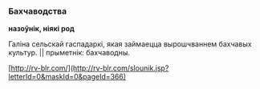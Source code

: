 ### Бахчаводства
**назоўнік, ніякі род**

Галіна сельскай гаспадаркі, якая займаецца вырошчваннем бахчавых культур. || прыметнік: бахчаводны.

<a rel="author">[http://rv-blr.com/](http://rv-blr.com/slounik.jsp?letterId=0&maskId=0&pageId=366)</a>
